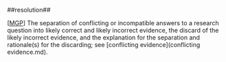 ##resolution##	

\[[MGP](SOURCES.md#MGP)\] The separation of conflicting or incompatible answers to a research question into likely correct and likely incorrect evidence, the discard of the likely incorrect evidence, and the explanation for the separation and rationale(s) for the discarding; see [conflicting evidence](conflicting evidence.md).

